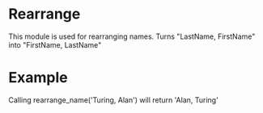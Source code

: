 Rearrange
=========
This module is used for rearranging names.
Turns "LastName, FirstName" into "FirstName, LastName"

# Example
Calling rearrange_name('Turing, Alan') will return 'Alan, Turing'

